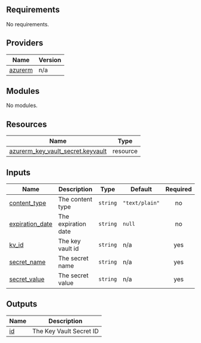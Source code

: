 <!-- BEGIN_TF_DOCS -->
## Requirements

No requirements.

## Providers

| Name | Version |
|------|---------|
| <a name="provider_azurerm"></a> [azurerm](#provider\_azurerm) | n/a |

## Modules

No modules.

## Resources

| Name | Type |
|------|------|
| [azurerm_key_vault_secret.keyvault](https://registry.terraform.io/providers/hashicorp/azurerm/latest/docs/resources/key_vault_secret) | resource |

## Inputs

| Name | Description | Type | Default | Required |
|------|-------------|------|---------|:--------:|
| <a name="input_content_type"></a> [content\_type](#input\_content\_type) | The content type | `string` | `"text/plain"` | no |
| <a name="input_expiration_date"></a> [expiration\_date](#input\_expiration\_date) | The expiration date | `string` | `null` | no |
| <a name="input_kv_id"></a> [kv\_id](#input\_kv\_id) | The key vault id | `string` | n/a | yes |
| <a name="input_secret_name"></a> [secret\_name](#input\_secret\_name) | The secret name | `string` | n/a | yes |
| <a name="input_secret_value"></a> [secret\_value](#input\_secret\_value) | The secret value | `string` | n/a | yes |

## Outputs

| Name | Description |
|------|-------------|
| <a name="output_id"></a> [id](#output\_id) | The Key Vault Secret ID |
<!-- END_TF_DOCS -->